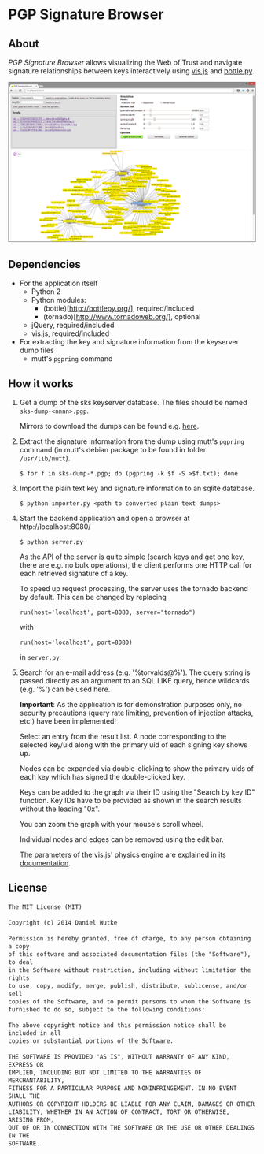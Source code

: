 # PGP Signature Browser

## About

*PGP Signature Browser* allows visualizing the Web of Trust and navigate
signature relationships between keys interactively using
[vis.js](http://visjs.org) and
[bottle.py](http://bottlepy.org/docs/dev/index.html).

![Screenshot](/doc/sigbrowser.png?raw=true "Screenshot")

## Dependencies

* For the application itself
	* Python 2
	* Python modules:
		* (bottle)[http://bottlepy.org/], required/included
		* (tornado)[http://www.tornadoweb.org/], optional
	* jQuery, required/included
	* vis.js, required/included
* For extracting the key and signature information from the keyserver
  dump files
	* mutt's `pgpring` command

## How it works

1.  Get a dump of the sks keyserver database. The files should be
	named `sks-dump-<nnnn>.pgp`.

	Mirrors to download the dumps can be found e.g.
	[here](https://bitbucket.org/skskeyserver/sks-keyserver/wiki/KeydumpSources).

2.  Extract the signature information from the dump using mutt's
    `pgpring` command (in mutt's debian package to be found in folder
    `/usr/lib/mutt`).

	```
	$ for f in sks-dump-*.pgp; do (pgpring -k $f -S >$f.txt); done
	```

3.  Import the plain text key and signature information to an sqlite database.

	```
	$ python importer.py <path to converted plain text dumps>
	```

4.  Start the backend application and open a browser at http://localhost:8080/

    ```
	$ python server.py
	```

	As the API of the server is quite simple (search keys and get one key,
	there are e.g. no bulk operations), the client performs one HTTP call for
	each retrieved signature of a key.

	To speed up request processing, the server uses the tornado backend by
	default. This can be changed by replacing

	```
	run(host='localhost', port=8080, server="tornado")
	```

	with

	```
	run(host='localhost', port=8080)
	```

	in `server.py`.

5.  Search for an e-mail address (e.g. '%torvalds@%'). The query string is
	passed directly as an argument to an SQL LIKE query, hence wildcards (e.g.
	'%') can be used here.

	**Important**: As the application is for demonstration purposes only, no
	security precautions (query rate limiting, prevention of injection attacks,
	etc.) have been implemented!

	Select an entry from the result list. A node corresponding to the selected
	key/uid along with the primary uid of each signing key shows up.

	Nodes can be expanded via double-clicking to show the primary uids of each
	key which has signed the double-clicked key.

	Keys can be added to the graph via their ID using the "Search by key ID"
	function. Key IDs have to be provided as shown in the search results
	without the leading "0x".

	You can zoom the graph with your mouse's scroll wheel.

	Individual nodes and edges can be removed using the edit bar.

	The parameters of the vis.js' physics engine are explained in [its
	documentation](http://visjs.org/docs/network.html#Physics).

## License

	The MIT License (MIT)

	Copyright (c) 2014 Daniel Wutke

	Permission is hereby granted, free of charge, to any person obtaining a copy
	of this software and associated documentation files (the "Software"), to deal
	in the Software without restriction, including without limitation the rights
	to use, copy, modify, merge, publish, distribute, sublicense, and/or sell
	copies of the Software, and to permit persons to whom the Software is
	furnished to do so, subject to the following conditions:

	The above copyright notice and this permission notice shall be included in all
	copies or substantial portions of the Software.

	THE SOFTWARE IS PROVIDED "AS IS", WITHOUT WARRANTY OF ANY KIND, EXPRESS OR
	IMPLIED, INCLUDING BUT NOT LIMITED TO THE WARRANTIES OF MERCHANTABILITY,
	FITNESS FOR A PARTICULAR PURPOSE AND NONINFRINGEMENT. IN NO EVENT SHALL THE
	AUTHORS OR COPYRIGHT HOLDERS BE LIABLE FOR ANY CLAIM, DAMAGES OR OTHER
	LIABILITY, WHETHER IN AN ACTION OF CONTRACT, TORT OR OTHERWISE, ARISING FROM,
	OUT OF OR IN CONNECTION WITH THE SOFTWARE OR THE USE OR OTHER DEALINGS IN THE
	SOFTWARE.
